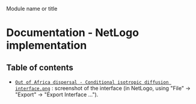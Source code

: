 Module name or title
# Documentation - NetLogo implementation
## Table of contents

- [`Out of Africa dispersal - Conditional isotropic diffusion interface.png`](Out%20of%20Africa%20dispersal%20-%20Conditional%20isotropic%20diffusion%20interface.png) : screenshot of the interface (in NetLogo, using "File" -> "Export" -> "Export Interface ...").
